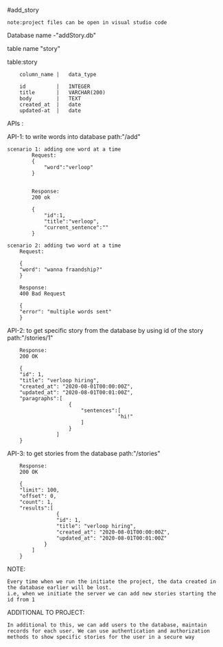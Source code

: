 #add_story

    note:project files can be open in visual studio code

Database name -"addStory.db"

table name "story"

table:story

        column_name |   data_type

        id          |   INTEGER
        title       |   VARCHAR(200)
        body        |   TEXT
        created_at  |   date
        updated-at  |   date

APIs :

API-1: to write words into database
path:"/add"

    scenario 1: adding one word at a time
            Request:
            {
                "word":"verloop"
            }


            Response:
            200 ok

            {
                "id":1,
                "title":"verloop",
                "current_sentence":""
            }

    scenario 2: adding two word at a time
        Request:

        {
        "word": "wanna fraandship?"
        }

        Response:
        400 Bad Request

        {
        "error": "multiple words sent"
        }

API-2: to get specific story from the database by using id of the story
path:"/stories/1"

        Response:
        200 OK

        {
        "id": 1,
        "title": "verloop hiring",
        "created_at": "2020-08-01T00:00:00Z",
        "updated_at": "2020-08-01T00:01:00Z",
        "paragraphs":[
                        {
                            "sentences":[
                                        "hi!"
                            ]
                        }
                    ]
        }

API-3: to get stories from the database
path:"/stories"

        Response:
        200 OK

        {
        "limit": 100,
        "offset": 0,
        "count": 1,
        "results":[
                    {
                    "id": 1,
                    "title": "verloop hiring",
                    "created_at": "2020-08-01T00:00:00Z",
                    "updated_at": "2020-08-01T00:01:00Z"
                }
            ]
        }

NOTE:

    Every time when we run the initiate the project, the data created in the database earlier will be lost.
    i.e, when we initiate the server we can add new stories starting the id from 1

ADDITIONAL TO PROJECT:

    In additional to this, we can add users to the database, maintain records for each user. We can use authentication and authorization methods to show specific stories for the user in a secure way
